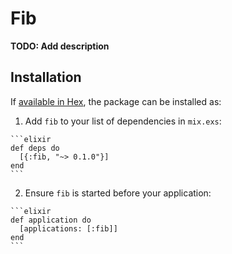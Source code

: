# Fib

**TODO: Add description**

## Installation

If [available in Hex](https://hex.pm/docs/publish), the package can be installed as:

  1. Add `fib` to your list of dependencies in `mix.exs`:

    ```elixir
    def deps do
      [{:fib, "~> 0.1.0"}]
    end
    ```

  2. Ensure `fib` is started before your application:

    ```elixir
    def application do
      [applications: [:fib]]
    end
    ```

